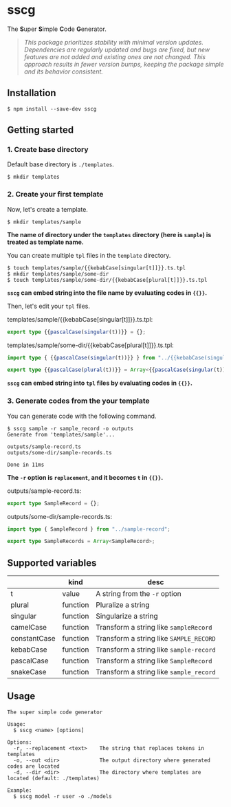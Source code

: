 # sscg

The **S**uper **S**imple **C**ode **G**enerator.

> *This package prioritizes stability with minimal version updates. Dependencies are regularly updated and bugs are fixed, but new features are not added and existing ones are not changed. This approach results in fewer version bumps, keeping the package simple and its behavior consistent.*

## Installation

```
$ npm install --save-dev sscg
```

## Getting started

### 1. Create base directory

Default base directory is `./templates`.

```
$ mkdir templates
```

### 2. Create your first template

Now, let's create a template.

```
$ mkdir templates/sample
```

**The name of directory under the `templates` directory (here is `sample`) is treated as template name.**

You can create multiple `tpl` files in the `template` directory.

```
$ touch templates/sample/{{kebabCase[singular[t]]}}.ts.tpl
$ mkdir templates/sample/some-dir
$ touch templates/sample/some-dir/{{kebabCase[plural[t]]}}.ts.tpl
```

**`sscg` can embed string into the file name by evaluating codes in `{{}}`.**

Then, let's edit your `tpl` files.

templates/sample/{{kebabCase[singular[t]]}}.ts.tpl:

```ts
export type {{pascalCase(singular(t))}} = {};
```

templates/sample/some-dir/{{kebabCase[plural[t]]}}.ts.tpl:

```ts
import type { {{pascalCase(singular(t))}} } from "../{{kebabCase(singular(t))}}";

export type {{pascalCase(plural(t))}} = Array<{{pascalCase(singular(t))}}>;
```

**`sscg` can embed string into `tpl` files by evaluating codes in `{{}}`.**

### 3. Generate codes from the your template

You can generate code with the following command.

```
$ sscg sample -r sample_record -o outputs
Generate from 'templates/sample'...

outputs/sample-record.ts
outputs/some-dir/sample-records.ts

Done in 11ms
```

**The `-r` option is `replacement`, and it becomes `t` in `{{}}`.**

outputs/sample-record.ts:

```ts
export type SampleRecord = {};
```

outputs/some-dir/sample-records.ts:

```ts
import type { SampleRecord } from "../sample-record";

export type SampleRecords = Array<SampleRecord>;
```

## Supported variables

|              | kind     | desc                                    |
|--------------|----------|-----------------------------------------|
| t            | value    | A string from the `-r` option           |
| plural       | function | Pluralize a string                      |
| singular     | function | Singularize a string                    |
| camelCase    | function | Transform a string like `sampleRecord`  |
| constantCase | function | Transform a string like `SAMPLE_RECORD` |
| kebabCase    | function | Transform a string like `sample-record` |
| pascalCase   | function | Transform a string like `SampleRecord`  |
| snakeCase    | function | Transform a string like `sample_record` |

## Usage

```
The super simple code generator

Usage:
  $ sscg <name> [options]

Options:
  -r, --replacement <text>    The string that replaces tokens in templates
  -o, --out <dir>             The output directory where generated codes are located
  -d, --dir <dir>             The directory where templates are located (default: ./templates)

Example:
  $ sscg model -r user -o ./models
```
